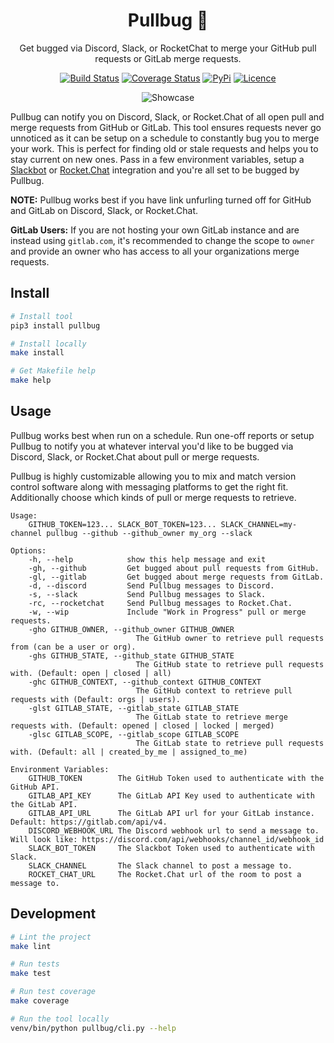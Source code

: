 <div align="center">

# Pullbug 🐛 

Get bugged via Discord, Slack, or RocketChat to merge your GitHub pull requests or GitLab merge requests.

[![Build Status](https://travis-ci.com/Justintime50/pullbug.svg?branch=master)](https://travis-ci.com/Justintime50/pullbug)
[![Coverage Status](https://coveralls.io/repos/github/Justintime50/pullbug/badge.svg?branch=master)](https://coveralls.io/github/Justintime50/pullbug?branch=master)
[![PyPi](https://img.shields.io/pypi/v/pullbug)](https://pypi.org/project/pullbug)
[![Licence](https://img.shields.io/github/license/justintime50/pullbug)](LICENSE)

<img src="assets/showcase.png" alt="Showcase">

</div>

Pullbug can notify you on Discord, Slack, or Rocket.Chat of all open pull and merge requests from GitHub or GitLab. This tool ensures requests never go unnoticed as it can be setup on a schedule to constantly bug you to merge your work. This is perfect for finding old or stale requests and helps you to stay current on new ones. Pass in a few environment variables, setup a [Slackbot](https://slack.com/help/articles/115005265703-Create-a-bot-for-your-workspace) or [Rocket.Chat](https://rocket.chat/docs/developer-guides/rest-api/integration/create/) integration and you're all set to be bugged by Pullbug.

**NOTE:** Pullbug works best if you have link unfurling turned off for GitHub and GitLab on Discord, Slack, or Rocket.Chat.

**GitLab Users:** If you are not hosting your own GitLab instance and are instead using `gitlab.com`, it's recommended to change the scope to `owner` and provide an owner who has access to all your organizations merge requests.

## Install

```bash
# Install tool
pip3 install pullbug

# Install locally
make install

# Get Makefile help
make help
```

## Usage

Pullbug works best when run on a schedule. Run one-off reports or setup Pullbug to notify you at whatever interval you'd like to be bugged via Discord, Slack, or Rocket.Chat about pull or merge requests.

Pullbug is highly customizable allowing you to mix and match version control software along with messaging platforms to get the right fit. Additionally choose which kinds of pull or merge requests to retrieve.

```
Usage:
    GITHUB_TOKEN=123... SLACK_BOT_TOKEN=123... SLACK_CHANNEL=my-channel pullbug --github --github_owner my_org --slack

Options:
    -h, --help            show this help message and exit
    -gh, --github         Get bugged about pull requests from GitHub.
    -gl, --gitlab         Get bugged about merge requests from GitLab.
    -d, --discord         Send Pullbug messages to Discord.
    -s, --slack           Send Pullbug messages to Slack.
    -rc, --rocketchat     Send Pullbug messages to Rocket.Chat.
    -w, --wip             Include "Work in Progress" pull or merge requests.
    -gho GITHUB_OWNER, --github_owner GITHUB_OWNER
                            The GitHub owner to retrieve pull requests from (can be a user or org).
    -ghs GITHUB_STATE, --github_state GITHUB_STATE
                            The GitHub state to retrieve pull requests with. (Default: open | closed | all)
    -ghc GITHUB_CONTEXT, --github_context GITHUB_CONTEXT
                            The GitHub context to retrieve pull requests with (Default: orgs | users).
    -glst GITLAB_STATE, --gitlab_state GITLAB_STATE
                            The GitLab state to retrieve merge requests with. (Default: opened | closed | locked | merged)
    -glsc GITLAB_SCOPE, --gitlab_scope GITLAB_SCOPE
                            The GitLab state to retrieve pull requests with. (Default: all | created_by_me | assigned_to_me)

Environment Variables:
    GITHUB_TOKEN        The GitHub Token used to authenticate with the GitHub API.
    GITLAB_API_KEY      The GitLab API Key used to authenticate with the GitLab API.
    GITLAB_API_URL      The GitLab API url for your GitLab instance. Default: https://gitlab.com/api/v4.
    DISCORD_WEBHOOK_URL The Discord webhook url to send a message to. Will look like: https://discord.com/api/webhooks/channel_id/webhook_id
    SLACK_BOT_TOKEN     The Slackbot Token used to authenticate with Slack.
    SLACK_CHANNEL       The Slack channel to post a message to.
    ROCKET_CHAT_URL     The Rocket.Chat url of the room to post a message to.
```

## Development

```bash
# Lint the project
make lint

# Run tests
make test

# Run test coverage
make coverage

# Run the tool locally
venv/bin/python pullbug/cli.py --help
```

